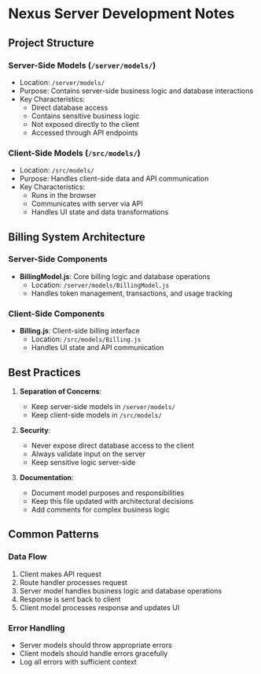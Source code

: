 # Nexus Server Development Notes

## Project Structure

### Server-Side Models (`/server/models/`)
- Location: `/server/models/`
- Purpose: Contains server-side business logic and database interactions
- Key Characteristics:
  - Direct database access
  - Contains sensitive business logic
  - Not exposed directly to the client
  - Accessed through API endpoints

### Client-Side Models (`/src/models/`)
- Location: `/src/models/`
- Purpose: Handles client-side data and API communication
- Key Characteristics:
  - Runs in the browser
  - Communicates with server via API
  - Handles UI state and data transformations

## Billing System Architecture

### Server-Side Components
- **BillingModel.js**: Core billing logic and database operations
  - Location: `/server/models/BillingModel.js`
  - Handles token management, transactions, and usage tracking

### Client-Side Components
- **Billing.js**: Client-side billing interface
  - Location: `/src/models/Billing.js`
  - Handles UI state and API communication

## Best Practices

1. **Separation of Concerns**:
   - Keep server-side models in `/server/models/`
   - Keep client-side models in `/src/models/`

2. **Security**:
   - Never expose direct database access to the client
   - Always validate input on the server
   - Keep sensitive logic server-side

3. **Documentation**:
   - Document model purposes and responsibilities
   - Keep this file updated with architectural decisions
   - Add comments for complex business logic

## Common Patterns

### Data Flow
1. Client makes API request
2. Route handler processes request
3. Server model handles business logic and database operations
4. Response is sent back to client
5. Client model processes response and updates UI

### Error Handling
- Server models should throw appropriate errors
- Client models should handle errors gracefully
- Log all errors with sufficient context
